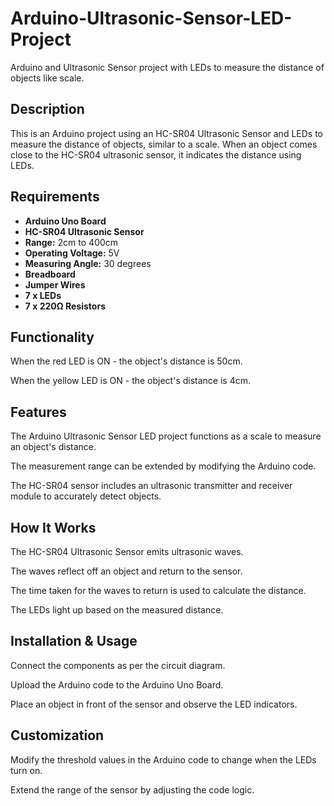 # Arduino-Ultrasonic-Sensor-LED-Project
Arduino and Ultrasonic Sensor project with LEDs to measure the distance of objects like scale.

<h2>Description</h2>

This is an Arduino project using an HC-SR04 Ultrasonic Sensor and LEDs to measure the distance of objects, similar to a scale. When an object comes close to the HC-SR04 ultrasonic sensor, it indicates the distance using LEDs.

<h2>Requirements</h2>
<ul>
    <li><b>Arduino Uno Board</b></li>
    <li><b>HC-SR04 Ultrasonic Sensor</b></li>
    <li><b>Range:</b> 2cm to 400cm</li>
    <li><b>Operating Voltage:</b> 5V</li>
    <li><b>Measuring Angle:</b> 30 degrees</li>
    <li><b>Breadboard</li></b>
    <li><b>Jumper Wires</li></b>
    <li><b>7 x LEDs</li></b>
    <li><b>7 x 220Ω Resistors</li></b>
</ul>

<h2>Functionality</h2>

When the red LED is ON - the object's distance is 50cm.

When the yellow LED is ON - the object's distance is 4cm.

<h2>Features</h2>

The Arduino Ultrasonic Sensor LED project functions as a scale to measure an object's distance.

The measurement range can be extended by modifying the Arduino code.

The HC-SR04 sensor includes an ultrasonic transmitter and receiver module to accurately detect objects.

<h2>How It Works</h2>

The HC-SR04 Ultrasonic Sensor emits ultrasonic waves.

The waves reflect off an object and return to the sensor.

The time taken for the waves to return is used to calculate the distance.

The LEDs light up based on the measured distance.

<h2>Installation & Usage</h2>

Connect the components as per the circuit diagram.

Upload the Arduino code to the Arduino Uno Board.

Place an object in front of the sensor and observe the LED indicators.

<h2>Customization</h2>

Modify the threshold values in the Arduino code to change when the LEDs turn on.

Extend the range of the sensor by adjusting the code logic.
